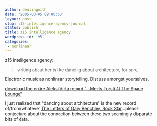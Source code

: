 ```yaml
---
author: dealingwith
date: '2005-03-05 09:00:00'
layout: post
slug: z15-intelligence-agency-journal
status: publish
title: z15 intelligence agency
wordpress_id: '95'
categories:
 - nonlinear
---
```


<a class="dead">z15 intelligence agency</a>:

> writing about her is like dancing about architecture, for sure.

Electronic music as nonlinear storytelling. Discuss amongst yourselves.

[download the entire Aleksi Virta record "...Meets Torsti At The Space Lounge"][2]

I just realized that "dancing about architecture" is the new record of/from/whatever [The Letters of Gary Benchley, Rock Star][4]...please conjecture about the connection between these two seemingly disparate bits of data.

   [2]: https://archive.org/details/mtk123

   [4]: http://www.themorningnews.org/archives/new_york_new_york/the_letters_of_gary_benchley_rock_star_the_commitments.php

   

